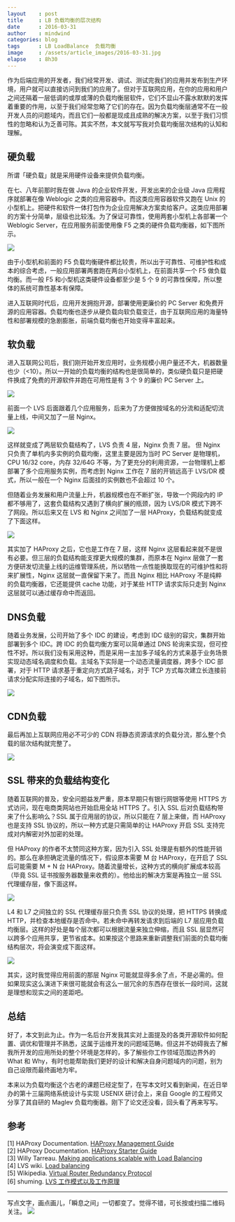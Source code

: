 ```yaml
---
layout    : post
title     : LB 负载均衡的层次结构
date      : 2016-03-31
author    : mindwind
categories: blog
tags      : LB LoadBalance  负载均衡
image     : /assets/article_images/2016-03-31.jpg
elapse    : 8h30
---
```



作为后端应用的开发者，我们经常开发、调试、测试完我们的应用并发布到生产环境，用户就可以直接访问到我们的应用了。但对于互联网应用，在你的应用和用户之间还隔着一层低调的或厚或薄的负载均衡层软件，它们不显山不露水默默的发挥着重要的作用，以至于我们经常忽略了它们的存在。因为负载均衡层通常不在一般开发人员的问题域内，而且它们一般都是现成且成熟的解决方案，以至于我们习惯性的忽略和认为乏善可陈。其实不然，本文就写写我对负载均衡层次结构的认知和理解。


## 硬负载
所谓「硬负载」就是采用硬件设备来提供负载均衡。

在七、八年前那时我在做 Java 的企业软件开发，开发出来的企业级 Java 应用程序就部署在像 Weblogic 之类的应用容器中。而这类应用容器软件又跑在 Unix 的小型机上。把硬件和软件一体打包作为企业应用解决方案卖给客户。这类应用部署的方案十分简单，层级也比较浅。为了保证可靠性，使用两套小型机上各部署一个 Weblogic Server，在应用服务前面使用像 F5 之类的硬件负载均衡器，如下图所示。

![](/assets/article_images/2016-03-31-1.jpg)

由于小型机和前面的 F5 负载均衡硬件都比较贵，所以出于可靠性、可维护性和成本的综合考虑，一般应用部署两套跑在两台小型机上，在前面共享一个 F5 做负载均衡。而一般 F5 和小型机这类硬件设备都至少是 5 个 9 的可靠性保障，所以整体的系统可靠性基本有保障。

进入互联网时代后，应用开发拥抱开源，部署使用更廉价的 PC Server 和免费开源的应用容器。负载均衡也逐步从硬负载向软负载变迁，由于互联网应用的海量特性和部署规模的急剧膨胀，前端负载均衡也开始变得丰富起来。


## 软负载
进入互联网公司后，我们刚开始开发应用时，业务规模小用户量还不大，机器数量也少（<10）。所以一开始的负载均衡的结构也是很简单的，类似硬负载只是把硬件换成了免费的开源软件并跑在可用性是有 3 个 9 的廉价 PC Server 上。

![](/assets/article_images/2016-03-31-2.jpg)

前面一个 LVS 后面跟着几个应用服务，后来为了方便做按域名的分流和适配切流量上线，中间又加了一层 Nginx。

![](/assets/article_images/2016-03-31-3.jpg)

这样就变成了两层软负载结构了，LVS 负责 4 层，Nginx 负责 7 层。 但 Nginx 只负责了单机内多实例的负载均衡，这里主要是因为当时 PC Server 是物理机，CPU 16/32 core，内存 32/64G 不等，为了更充分的利用资源，一台物理机上都部署了多个应用服务实例，而考虑到 Nginx 工作在 7 层的开销远高于 LVS/DR 模式，所以一般在一个 Nginx 后面挂的实例数也不会超过 10 个。

但随着业务发展和用户流量上升，机器规模也在不断扩张，导致一个网段内的 IP 都不够用了，这套负载结构又遇到了横向扩展的瓶颈，因为 LVS/DR 模式下跨不了网段。所以后来又在 LVS 和 Nginx 之间加了一层 HAProxy，负载结构就变成了下面这样。

![](/assets/article_images/2016-03-31-4.jpg)

其实加了 HAProxy 之后，它也是工作在 7 层，这样 Nginx 这层看起来就不是很有必要。但三层的负载结构能支撑更大规模的集群，而原本在 Nginx 层做了一套方便研发切流量上线的运维管理系统，所以牺牲一点性能换取现在的可维护性和将来扩展性，Nginx 这层就一直保留下来了。而且 Nginx 相比 HAProxy 不是纯粹的负载均衡器，它还能提供 cache 功能，对于某些 HTTP 请求实际只走到 Nginx 这层就可以通过缓存命中而返回。


## DNS负载
随着业务发展，公司开始了多个 IDC 的建设，考虑到 IDC 级别的容灾，集群开始部署到多个 IDC。跨 IDC 的负载均衡方案可以简单通过 DNS 轮询来实现，但可控性不好。所以我们没有采用这种，而是采用一主加多子域名的方式来基于业务场景实现动态域名调度和负载。主域名下实际是一个动态流量调度器，跨多个 IDC 部署，对于 HTTP 请求基于重定向方式跳子域名，对于 TCP 方式每次建立长连接前请求分配实际连接的子域名，如下图所示。

![](/assets/article_images/2016-03-31-5.jpg)


## CDN负载
最后再加上互联网应用必不可少的 CDN 将静态资源请求的负载分流，那么整个负载的层次结构就完整了。

![](/assets/article_images/2016-03-31-6.jpg)


## SSL 带来的负载结构变化
随着互联网的普及，安全问题益发严重，原本早期只有银行网银等使用 HTTPS 方式访问，现在电商类网站也开始启用全站 HTTPS 了。引入 SSL 后对负载结构带来了什么影响么？SSL 属于应用层的协议，所以只能在 7 层上来做，而 HAProxy 也是支持 SSL 协议的，所以一种方式是只需简单的让 HAProxy 开启 SSL 支持完成对内解密对外加密的处理。

但 HAProxy 的作者不太赞同这种方案，因为引入 SSL 处理是有额外的性能开销的。那么在承担确定流量的情况下，假设原本需要 M 台 HAProxy，在开启了 SSL 后可能需要 M + N 台 HAProxy。随着流量增长，这种方式的横向扩展成本较高（毕竟 SSL 证书按服务器数量来收费的）。他给出的解决方案是再独立一层 SSL 代理缓存层，像下面这样。

![](/assets/article_images/2016-03-31-7.jpg)

L4 和 L7 之间独立的 SSL 代理缓存层只负责 SSL 协议的处理，把 HTTPS 转换成 HTTP，并检查本地缓存是否命中。若未命中再转发请求到后端的 L7 层应用负载均衡层。这样的好处是每个层次都可以根据流量来独立伸缩，而且 SSL 层显然可以跨多个应用共享，更节省成本。如果按这个思路来重新调整我们前面的负载均衡结构层次，将会演变成下面这样。

![](/assets/article_images/2016-03-31-8.jpg)

其实，这时我觉得应用前面的那层 Nginx 可能就显得多余了点，不是必需的。但如果现实这么演进下来很可能就会有这么一层冗余的东西存在很长一段时间，这就是理想和现实之间的差距吧。


## 总结
好了，本文到此为止。作为一名后台开发我其实对上面提及的各类开源软件如何配置、调优和管理并不熟悉，这属于运维开发的问题域范畴。但这并不妨碍我去了解我所开发的应用所处的整个环境是怎样的，多了解些你工作领域范围边界外的 What 和 Why，有时也能帮助我们更好的设计和解决自身问题域内的问题，别为自己设限而最终画地为牢。

本来以为负载均衡这个古老的课题已经定型了，在写本文时又看到新闻，在近日举办的第十三届网络系统设计与实现 USENIX 研讨会上，来自 Google 的工程师又分享了其自研的 Maglev 负载均衡器。刚下了论文还没看，回头看了再来写写。


## 参考
[1] HAProxy Documentation. [HAProxy Management Guide](http://www.haproxy.org/download/1.6/doc/management.txt)  
[2] HAProxy Documentation. [HAProxy Starter Guide](http://cbonte.github.io/haproxy-dconv/intro-1.6.html)  
[3] Willy Tarreau. [Making applications scalable with Load Balancing](http://1wt.eu/articles/2006_lb/index.html)  
[4] LVS wiki. [Load balancing](http://kb.linuxvirtualserver.org/wiki/Load_balancing)  
[5] Wikipedia. [Virtual Router Redundancy Protocol](https://en.wikipedia.org/wiki/Virtual_Router_Redundancy_Protocol)  
[6] shuming. [LVS 工作模式以及工作原理](http://blog.csdn.net/caoshuming_500/article/details/8291940)


---

写点文字，画点画儿，「瞬息之间」一切都变了。觉得不错，可长按或扫描二维码关注。
![](/assets/images/qrcode_wechat_avatar.jpg)
